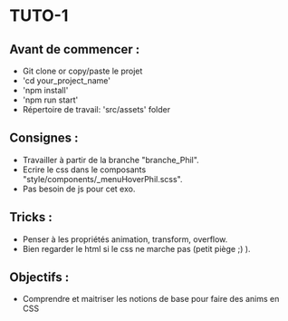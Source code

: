 # TUTO-1

## Avant de commencer :
* Git clone or copy/paste le projet
* 'cd your_project_name'
* 'npm install'
* 'npm run start'
* Répertoire de travail: 'src/assets' folder


## Consignes : 
* Travailler à partir de la branche "branche_Phil".
* Ecrire le css dans le composants "style/components/_menuHoverPhil.scss".
* Pas besoin de js pour cet exo.


## Tricks :
* Penser à les propriétés animation, transform, overflow.
* Bien regarder le html si le css ne marche pas (petit piège ;) ).


## Objectifs :
* Comprendre et maitriser les notions de base pour faire des anims en CSS


